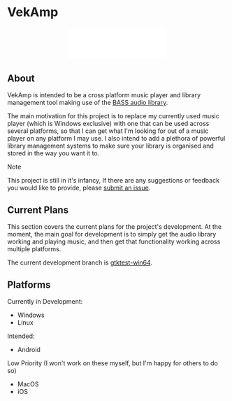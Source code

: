 # VekAmp
<p align="center">
  <img alt="vekamp logo" width="45%" src="assets/branding/wordmark.svg" />
</p>

## About
VekAmp is intended to be a cross platform music player and library management tool making use of the [BASS audio library](https://www.un4seen.com/bass.html). 

The main motivation for this project is to replace my currently used music player (which is Windows exclusive) with one that can be used across several platforms, so that I can get what I'm looking for out of a music player on any platform I may use. I also intend to add a plethora of powerful library management systems to make sure your library is organised and stored in the way you want it to.
>[!NOTE]
>This project is still in it's infancy, If there are any suggestions or feedback you would like to provide, please [submit an issue](https://github.com/vektor451/vekamp/issues/new).

## Current Plans
This section covers the current plans for the project's development. At the moment, the main goal for development is to simply get the audio library working and playing music, and then get that functionality working across multiple platforms.

The current development branch is [gtktest-win64](https://github.com/vektor451/vekamp/tree/gtktest-win64).

## Platforms
Currently in Development:
- Windows
- Linux

Intended:
- Android

Low Priority (I won't work on these myself, but I'm happy for others to do so)
- MacOS
- iOS
